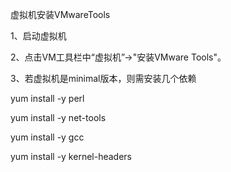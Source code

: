 虚拟机安装VMwareTools

1、启动虚拟机

2、点击VM工具栏中“虚拟机”-&gt;"安装VMware Tools"。

3、若虚拟机是minimal版本，则需安装几个依赖

yum install -y perl

yum install -y net-tools

yum install -y gcc

yum install -y kernel-headers

